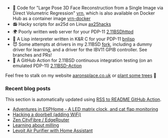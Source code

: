 - 🤡 Code for "Large Pose 3D Face Reconstruction from a Single Image
  via Direct Volumetric Regression"
  [vrn](https://github.com/AaronJackson/vrn), which is also available
  on Docker Hub as a container image
  [vrn-docker](https://github.com/AaronJackson/vrn-docker)
- 📻 Hacky scripts for ax25d on Linux
  [ax25hacks](https://github.com/AaronJackson/ax25hacks)
- 🌍 Poorly written web server for your PDP-11
  [2.11BSDhttpd](https://github.com/AaronJackson/2.11BSDhttpd)
- 🐍 A Lisp interpreter written in K&R C for your PDP-11
  [bnlisp](https://github.com/AaronJackson/bnlisp)
- 😈 Some attempts at drivers in my 2.11BSD
  [fork](https://github.com/AaronJackson/2.11BSD), including a dummy
  driver for learning, and a driver for the IBV11 GPIB controller. See
  branches and PRs!
- 🤖 A GitHub Action for 2.11BSD continuous integration testing (on an
  emulated PDP-11)
  [2.11BSD-Action](https://github.com/AaronJackson/2.11BSD-Action)

Feel free to stalk on my website
[aaronsplace.co.uk](http://aaronsplace.co.uk)
or [plant some trees](https://ecologi.com/aaronjackson?r=60ba3335dc24a022bb3f46dc) 🌳


### Recent blog posts

This section is automatically updated using [RSS to README GitHub Action](https://github.com/JasonEtco/rss-to-readme).

<!--START_SECTION:feed-->
* [Adventures in ESPHome - A LED matrix clock, and cat flap monitoring](http:&#x2F;&#x2F;aaronsplace.co.uk&#x2F;blog&#x2F;2023-01-09-an-led-matrix-clock-and-rfid-catflap.html)
* [Hacking a doorbell (adding WiFi)](http:&#x2F;&#x2F;aaronsplace.co.uk&#x2F;blog&#x2F;2022-12-29-hacking-a-doorbell.html)
* [Zen CityFibre &#x2F; EdgeRouter](http:&#x2F;&#x2F;aaronsplace.co.uk&#x2F;blog&#x2F;2022-08-18-zen-cityfibre-fttp.html)
* [Learning about milling](http:&#x2F;&#x2F;aaronsplace.co.uk&#x2F;blog&#x2F;2022-08-14-milling.html)
* [Levoit Air Purifier with Home Assistant](http:&#x2F;&#x2F;aaronsplace.co.uk&#x2F;blog&#x2F;2022-08-09-levoit-air-purifier-esphome-home-assistant.html)
<!--END_SECTION:feed-->
